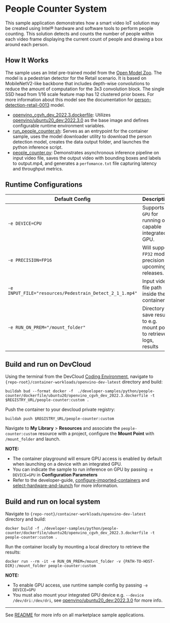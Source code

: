 # People Counter System
This sample application demonstrates how a smart video IoT solution may be created using Intel® hardware and software tools to perform people counting. This solution detects and counts the number of people within each video frame displaying the current count of people and drawing a box around each person.

## How It Works
The sample uses an Intel pre-trained model from the [Open Model Zoo](https://github.com/openvinotoolkit/open_model_zoo).  The model is a pedestrian detector for the Retail scenario. It is based on MobileNetV2-like backbone that includes depth-wise convolutions to reduce the amount of computation for the 3x3 convolution block. The single SSD head from 1/16 scale feature map has 12 clustered prior boxes. For more information about this model see the documentation for [person-detection-retail-0013](https://github.com/openvinotoolkit/open_model_zoo/blob/master/models/intel/person-detection-retail-0013/README.md) model.

* [openvino_cgvh_dev_2022.3.dockerfile](dockerfile/ubuntu20/openvino_cgvh_dev_2022.3.dockerfile): Utilizes [openvino/ubuntu20_dev:2022.3.0](https://hub.docker.com/r/openvino/ubuntu20_dev) as the base image and defines configurable runtime environment variables.
* [run_people_counter.sh](run_people_counter.sh): Serves as an entrypoint for the container sample, uses the model downloader utility to download the person detection model, creates the data output folder, and launches the python inference script.   
* [people_counter.py](people_counter.py): Demonstrates asynchronous inference pipeline on input video file, saves the output video with bounding boxes and labels to output.mp4, and generates a ``perfomance.txt`` file capturing latency and throughput metrics.

## Runtime Configurations
| Default Config | Description |
| --- | --- |
| ``-e DEVICE=CPU`` | Supports ``GPU`` for running on capable integrated GPU. |
| ``-e PRECISION=FP16`` | Will support ``FP32`` model precision in upcoming releases. |
| ``-e INPUT_FILE="resources/Pedestrain_Detect_2_1_1.mp4"`` | Input video file path inside the container | 
| ``-e RUN_ON_PREM="/mount_folder"`` | Directory to save results to e.g. mount point to retrieve logs, results |

## Build and run on DevCloud
Using the terminal from the DevCloud [Coding Environment](https://www.intel.com/content/www/us/en/develop/documentation/devcloud-containers/top/index/build-containers-from-terminal.html), navigate to `{repo-root}/container-workloads/openvino-dev-latest` directory and build:
```
buildah bud --format docker -f  ./developer-samples/python/people-counter/dockerfile/ubuntu20/openvino_cgvh_dev_2022.3.dockerfile -t $REGISTRY_URL/people-counter:custom .
```

Push the container to your devcloud private registry:
```
buildah push $REGISTRY_URL/people-counter:custom
```

Navigate to **My Library** > **Resources** and associate the ``people-counter:custom`` resource with a project, configure the **Mount Point** with ``/mount_folder`` and launch.

**NOTE:** 
* The container playground will ensure GPU access is enabled by default when launching on a device with an integrated GPU. 
* You can indicate the sample to run inference on GPU by passing ``-e DEVICE=GPU`` in **Configuration Parameters**
* Refer to the developer-guide, [configure-imported-containers](https://www.intel.com/content/www/us/en/develop/documentation/devcloud-containers/top/index-2/configure-imported-containers.html)
and [select-hardware-and-launch](https://www.intel.com/content/www/us/en/develop/documentation/devcloud-containers/top/index-2/select-hardware-and-launch.html) for more information.


## Build and run on local system
Navigate to `{repo-root}/container-workloads/openvino-dev-latest` directory and build:
```
docker build -f ./developer-samples/python/people-counter/dockerfile/ubuntu20/openvino_cgvh_dev_2022.3.dockerfile -t people-counter:custom .
```

Run the container locally by mounting a local directory to retrieve the results:
```
docker run --rm -it -e RUN_ON_PREM=/mount_folder -v {PATH-TO-HOST-DIR}:/mount_folder people-counter:custom
```
**NOTE:** 
* To enable GPU access, use runtime sample config by passing ``-e DEVICE=GPU``
* You must also mount your integrated GPU device e.g.  ``--device /dev/dri:/dev/dri``, see [openvino/ubuntu20_dev:2022.3.0](https://hub.docker.com/r/openvino/ubuntu20_dev) for more info.


---
See [README](../../../../../README.md) for more info on all marketplace sample applications.
